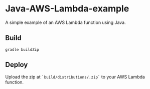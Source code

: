 # Java-AWS-Lambda-example

A simple example of an AWS Lambda function using Java.

<h2>Build</h2>
<code>gradle buildZip</code>

<h2>Deploy</h2>
Upload the zip at <code>`build/distributions/<filename>.zip`</code> to your AWS Lambda function.
